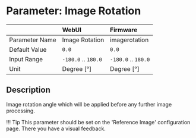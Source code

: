 # Parameter: Image Rotation

|                   | WebUI               | Firmware
|:---               |:---                 |:----
| Parameter Name    | Image Rotation      | imagerotation
| Default Value     | `0.0`               | `0.0`
| Input Range       | `-180.0` .. `180.0` | `-180.0` .. `180.0`
| Unit              | Degree [°]          | Degree [°]  


## Description

Image rotation angle which will be applied before any further image processing.  


!!! Tip
    This parameter should be set on the 'Reference Image' configuration page.
    There you have a visual feedback.  
